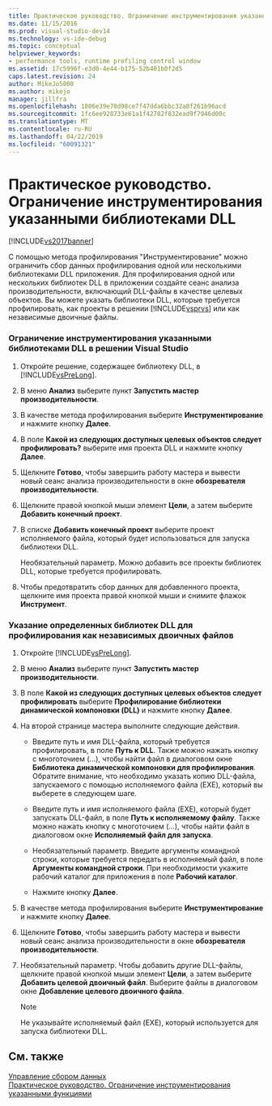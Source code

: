```yaml
---
title: Практическое руководство. Ограничение инструментирования указанными библиотеками DLL | Документация Майкрософт
ms.date: 11/15/2016
ms.prod: visual-studio-dev14
ms.technology: vs-ide-debug
ms.topic: conceptual
helpviewer_keywords:
- performance tools, runtime profiling control window
ms.assetid: 17c5996f-e3d0-4e44-b175-52b401b0f2d5
caps.latest.revision: 24
author: MikeJo5000
ms.author: mikejo
manager: jillfra
ms.openlocfilehash: 1806e39e70d98ce7f47dda6bbc32a8f261b96acd
ms.sourcegitcommit: 1fc6ee928733e61a1f42782f832ead9f7946d00c
ms.translationtype: MT
ms.contentlocale: ru-RU
ms.lasthandoff: 04/22/2019
ms.locfileid: "60091321"
---
```

# <a name="how-to-limit-instrumentation-to-specific-dlls"></a>Практическое руководство. Ограничение инструментирования указанными библиотеками DLL
[!INCLUDE[vs2017banner](../includes/vs2017banner.md)]

С помощью метода профилирования "Инструментирование" можно ограничить сбор данных профилирования одной или несколькими библиотеками DLL приложения. Для профилирования одной или нескольких библиотек DLL в приложении создайте сеанс анализа производительности, включающий DLL-файлы в качестве целевых объектов. Вы можете указать библиотеки DLL, которые требуется профилировать, как проекты в решении [!INCLUDE[vsprvs](../includes/vsprvs-md.md)] или как независимые двоичные файлы.  
  
### <a name="to-limit-instrumentation-to-specific-dlls-in-a-visual-studio-solution"></a>Ограничение инструментирования указанными библиотеками DLL в решении Visual Studio  
  
1. Откройте решение, содержащее библиотеку DLL, в [!INCLUDE[vsPreLong](../includes/vsprelong-md.md)].  
  
2. В меню **Анализ** выберите пункт **Запустить мастер производительности**.  
  
3. В качестве метода профилирования выберите **Инструментирование** и нажмите кнопку **Далее**.  
  
4. В поле **Какой из следующих доступных целевых объектов следует профилировать?** выберите имя проекта DLL и нажмите кнопку **Далее**.  
  
5. Щелкните **Готово**, чтобы завершить работу мастера и вывести новый сеанс анализа производительности в окне **обозревателя производительности**.  
  
6. Щелкните правой кнопкой мыши элемент **Цели**, а затем выберите **Добавить конечный проект**.  
  
7. В списке **Добавить конечный проект** выберите проект исполняемого файла, который будет использоваться для запуска библиотеки DLL.  
  
     Необязательный параметр. Можно добавить все проекты библиотек DLL, которые требуется профилировать.  
  
8. Чтобы предотвратить сбор данных для добавленного проекта, щелкните имя проекта правой кнопкой мыши и снимите флажок **Инструмент**.  
  
### <a name="to-specify-specific-dlls-to-profile-as-independent-binaries"></a>Указание определенных библиотек DLL для профилирования как независимых двоичных файлов  
  
1. Откройте [!INCLUDE[vsPreLong](../includes/vsprelong-md.md)].  
  
2. В меню **Анализ** выберите пункт **Запустить мастер производительности**.  
  
3. В поле **Какой из следующих доступных целевых объектов следует профилировать** выберите **Профилирование библиотеки динамической компоновки (DLL)** и нажмите кнопку **Далее**.  
  
4. На второй странице мастера выполните следующие действия.  
  
    - Введите путь и имя DLL-файла, который требуется профилировать, в поле **Путь к DLL**. Также можно нажать кнопку с многоточием (...), чтобы найти файл в диалоговом окне **Библиотека динамической компоновки для профилирования**. Обратите внимание, что необходимо указать копию DLL-файла, запускаемого с помощью исполняемого файла (EXE), который вы выберете в следующем шаге.  
  
    - Введите путь и имя исполняемого файла (EXE), который будет запускать DLL-файл, в поле **Путь к исполняемому файлу**. Также можно нажать кнопку с многоточием (...), чтобы найти файл в диалоговом окне **Исполняемый файл для запуска**.  
  
    - Необязательный параметр. Введите аргументы командной строки, которые требуется передать в исполняемый файл, в поле **Аргументы командной строки**. При необходимости укажите рабочий каталог для приложения в поле **Рабочий каталог**.  
  
    - Нажмите кнопку **Далее**.  
  
5. В качестве метода профилирования выберите **Инструментирование** и нажмите кнопку **Далее**.  
  
6. Щелкните **Готово**, чтобы завершить работу мастера и вывести новый сеанс анализа производительности в окне **обозревателя производительности**.  
  
7. Необязательный параметр. Чтобы добавить другие DLL-файлы, щелкните правой кнопкой мыши элемент **Цели**, а затем выберите **Добавить целевой двоичный файл**. Выберите файлы в диалоговом окне **Добавление целевого двоичного файла**.  
  
    > [!NOTE]
    >  Не указывайте исполняемый файл (EXE), который используется для запуска библиотеки DLL.  
  
## <a name="see-also"></a>См. также  
 [Управление сбором данных](../profiling/controlling-data-collection.md)   
 [Практическое руководство. Ограничение инструментирования указанными функциями](../profiling/how-to-limit-instrumentation-to-specific-functions.md)
